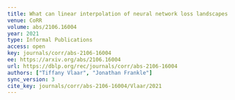 ```yaml
---
title: What can linear interpolation of neural network loss landscapes tell us?
venue: CoRR
volume: abs/2106.16004
year: 2021
type: Informal Publications
access: open
key: journals/corr/abs-2106-16004
ee: https://arxiv.org/abs/2106.16004
url: https://dblp.org/rec/journals/corr/abs-2106-16004
authors: ["Tiffany Vlaar", "Jonathan Frankle"]
sync_version: 3
cite_key: journals/corr/abs-2106-16004/Vlaar/2021
---
```

